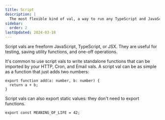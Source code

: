 ```yaml
---
title: Script
description: |
  The most flexible kind of val, a way to run any TypeScript and JavaScript
sidebar:
  order: 2
lastUpdated: 2024-03-18
---
```


Script vals are freeform JavaScript, TypeScript, or JSX. They are useful
for testing, saving utility functions, and one-off operations.

It's common to use script vals to write standalone functions that can
be imported by your HTTP, Cron, and Email vals. A script val
can be as simple as a function that just adds two numbers:

```tsx val
export function add(a: number, b: number) {
  return a + b;
}
```

Script vals can also export static values: they don't need to export
functions.

```tsx
export const MEANING_OF_LIFE = 42;
```
